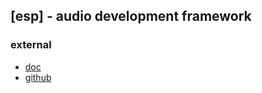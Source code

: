 ## [esp] - audio development framework




### external
* [doc](https://docs.espressif.com/projects/esp-adf/en/latest/get-started/index.html)
* [github](https://github.com/espressif/esp-adf)